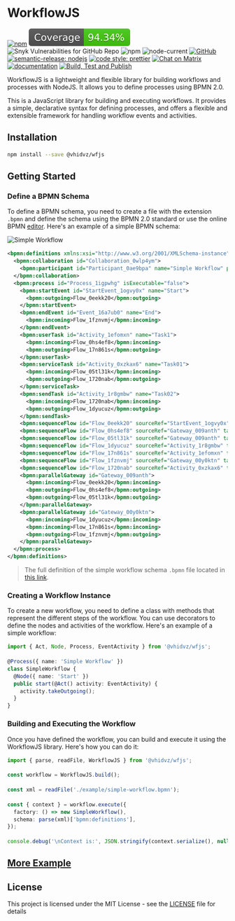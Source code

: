 # WorkflowJS

[![npm](https://img.shields.io/npm/v/@vhidvz/wfjs)](https://www.npmjs.com/package/@vhidvz/wfjs)
[![Coverage](https://raw.githubusercontent.com/vhidvz/workflow-js/master/coverage-badge.svg)](https://htmlpreview.github.io/?https://github.com/vhidvz/workflow-js/blob/master/docs/coverage/lcov-report/index.html)
![Snyk Vulnerabilities for GitHub Repo](https://img.shields.io/snyk/vulnerabilities/github/vhidvz/workflow-js)
![npm](https://img.shields.io/npm/dm/@vhidvz/wfjs)
![node-current](https://img.shields.io/node/v/@vhidvz/wfjs)
[![GitHub](https://img.shields.io/github/license/vhidvz/workflow-js?style=flat)](https://github.com/vhidvz/workflow-js/blob/master/LICENSE)
[![semantic-release: nodejs](https://img.shields.io/badge/semantic--versioning-nodejs-e10079?logo=semantic-release)](https://semver.org)
[![code style: prettier](https://img.shields.io/badge/code_style-prettier-ff69b4.svg)](https://github.com/prettier/prettier)
[![Chat on Matrix](https://matrix.to/img/matrix-badge.svg)](https://matrix.to/#/#wfjs:gitter.im)
[![documentation](https://img.shields.io/badge/documentation-click_to_read-c27cf4)](https://vhidvz.github.io/workflow-js/)
[![Build, Test and Publish](https://github.com/vhidvz/workflow-js/actions/workflows/npm-ci.yml/badge.svg)](https://github.com/vhidvz/workflow-js/actions/workflows/npm-ci.yml)

WorkflowJS is a lightweight and flexible library for building workflows and processes with NodeJS. It allows you to define processes using BPMN 2.0.

This is a JavaScript library for building and executing workflows. It provides a simple, declarative syntax for defining processes, and offers a flexible and extensible framework for handling workflow events and activities.

## Installation

```sh
npm install --save @vhidvz/wfjs
```

## Getting Started

### Define a BPMN Schema

To define a BPMN schema, you need to create a file with the extension `.bpmn` and define the schema using the BPMN 2.0 standard or use the online BPMN [editor](https://demo.bpmn.io/new). Here's an example of a simple BPMN schema:

![Simple Workflow](https://raw.githubusercontent.com/vhidvz/workflow-js/master/assets/simple-workflow.svg)

```xml
<bpmn:definitions xmlns:xsi="http://www.w3.org/2001/XMLSchema-instance">
  <bpmn:collaboration id="Collaboration_0wlp4ym">
    <bpmn:participant id="Participant_0ae9bpa" name="Simple Workflow" processRef="Process_1igpwhg" />
  </bpmn:collaboration>
  <bpmn:process id="Process_1igpwhg" isExecutable="false">
    <bpmn:startEvent id="StartEvent_1ogvy0x" name="Start">
      <bpmn:outgoing>Flow_0eekk20</bpmn:outgoing>
    </bpmn:startEvent>
    <bpmn:endEvent id="Event_16a7ub0" name="End">
      <bpmn:incoming>Flow_1fznvmj</bpmn:incoming>
    </bpmn:endEvent>
    <bpmn:userTask id="Activity_1efomxn" name="Task1">
      <bpmn:incoming>Flow_0hs4ef8</bpmn:incoming>
      <bpmn:outgoing>Flow_17n861s</bpmn:outgoing>
    </bpmn:userTask>
    <bpmn:serviceTask id="Activity_0xzkax6" name="Task01">
      <bpmn:incoming>Flow_05tl31k</bpmn:incoming>
      <bpmn:outgoing>Flow_1720nab</bpmn:outgoing>
    </bpmn:serviceTask>
    <bpmn:sendTask id="Activity_1r8gmbw" name="Task02">
      <bpmn:incoming>Flow_1720nab</bpmn:incoming>
      <bpmn:outgoing>Flow_1dyucuz</bpmn:outgoing>
    </bpmn:sendTask>
    <bpmn:sequenceFlow id="Flow_0eekk20" sourceRef="StartEvent_1ogvy0x" targetRef="Gateway_009anth" />
    <bpmn:sequenceFlow id="Flow_0hs4ef8" sourceRef="Gateway_009anth" targetRef="Activity_1efomxn" />
    <bpmn:sequenceFlow id="Flow_05tl31k" sourceRef="Gateway_009anth" targetRef="Activity_0xzkax6" />
    <bpmn:sequenceFlow id="Flow_1dyucuz" sourceRef="Activity_1r8gmbw" targetRef="Gateway_00y0ktn" />
    <bpmn:sequenceFlow id="Flow_17n861s" sourceRef="Activity_1efomxn" targetRef="Gateway_00y0ktn" />
    <bpmn:sequenceFlow id="Flow_1fznvmj" sourceRef="Gateway_00y0ktn" targetRef="Event_16a7ub0" />
    <bpmn:sequenceFlow id="Flow_1720nab" sourceRef="Activity_0xzkax6" targetRef="Activity_1r8gmbw" />
    <bpmn:parallelGateway id="Gateway_009anth">
      <bpmn:incoming>Flow_0eekk20</bpmn:incoming>
      <bpmn:outgoing>Flow_0hs4ef8</bpmn:outgoing>
      <bpmn:outgoing>Flow_05tl31k</bpmn:outgoing>
    </bpmn:parallelGateway>
    <bpmn:parallelGateway id="Gateway_00y0ktn">
      <bpmn:incoming>Flow_1dyucuz</bpmn:incoming>
      <bpmn:incoming>Flow_17n861s</bpmn:incoming>
      <bpmn:outgoing>Flow_1fznvmj</bpmn:outgoing>
    </bpmn:parallelGateway>
  </bpmn:process>
</bpmn:definitions>
```

> The full definition of the simple workflow schema `.bpmn` file located in [this link](https://github.com/vhidvz/workflow-js/tree/master/example).

### Creating a Workflow Instance

To create a new workflow, you need to define a class with methods that represent the different steps of the workflow. You can use decorators to define the nodes and activities of the workflow. Here's an example of a simple workflow:

```ts
import { Act, Node, Process, EventActivity } from '@vhidvz/wfjs';

@Process({ name: 'Simple Workflow' })
class SimpleWorkflow {
  @Node({ name: 'Start' })
  public start(@Act() activity: EventActivity) {
    activity.takeOutgoing();
  }
}
```

### Building and Executing the Workflow

Once you have defined the workflow, you can build and execute it using the WorkflowJS library. Here's how you can do it:

```ts
import { parse, readFile, WorkflowJS } from '@vhidvz/wfjs';

const workflow = WorkflowJS.build();

const xml = readFile('./example/simple-workflow.bpmn');

const { context } = workflow.execute({
  factory: () => new SimpleWorkflow(),
  schema: parse(xml)['bpmn:definitions'],
});

console.debug('\nContext is:', JSON.stringify(context.serialize(), null, 2));
```

## [More Example](https://github.com/vhidvz/workflow-js/tree/master/example)

## License

This project is licensed under the MIT License - see the [LICENSE](LICENSE) file for details
